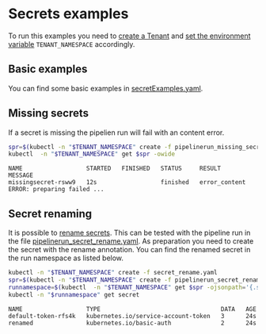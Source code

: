 # Secrets examples

To run this examples you need to [create a Tenant](../README.md#tenant) and [set the environment variable](../README.md#pipelinerun) `TENANT_NAMESPACE` accordingly.

## Basic examples

You can find some basic examples in [secretExamples.yaml](secretExamples.yaml).

## Missing secrets

If a secret is missing the pipelien run will fail with an content error.

```bash
spr=$(kubectl -n "$TENANT_NAMESPACE" create -f pipelinerun_missing_secret.yaml -oname)
kubectl  -n "$TENANT_NAMESPACE" get $spr -owide
```

```
NAME                  STARTED   FINISHED   STATUS     RESULT          MESSAGE
missingsecret-rsww9   12s                  finished   error_content   ERROR: preparing failed ...
```

## Secret renaming

It is possible to [rename secrets](../secrets/Secrets.md). This can be tested with the pipeline run in the file [pipelinerun_secret_rename.yaml](pipelinerun_secret_rename.yaml). As preparation you need to create the secret with the rename annotation. You can find the renamed secret in the run namespace as listed below.

```bash
kubectl -n "$TENANT_NAMESPACE" create -f secret_rename.yaml
spr=$(kubectl -n "$TENANT_NAMESPACE" create -f pipelinerun_secret_rename.yaml -oname)
runnamespace=$(kubectl  -n "$TENANT_NAMESPACE" get $spr -ojsonpath='{.status.namespace}')
kubectl -n "$runnamespace" get secret
```

```
NAME                  TYPE                                  DATA   AGE
default-token-rfs4k   kubernetes.io/service-account-token   3      24s
renamed               kubernetes.io/basic-auth              2      24s
```